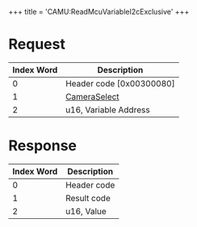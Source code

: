+++
title = 'CAMU:ReadMcuVariableI2cExclusive'
+++

# Request

| Index Word | Description                                             |
|------------|---------------------------------------------------------|
| 0          | Header code \[0x00300080\]                              |
| 1          | [CameraSelect](Camera_Services#cameraselect "wikilink") |
| 2          | u16, Variable Address                                   |

# Response

| Index Word | Description |
|------------|-------------|
| 0          | Header code |
| 1          | Result code |
| 2          | u16, Value  |
